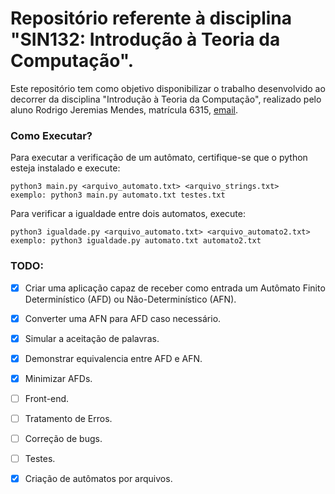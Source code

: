 # Repositório referente à disciplina "SIN132: Introdução à Teoria da Computação".
Este repositório tem como objetivo disponibilizar o trabalho desenvolvido ao decorrer da disciplina "Introdução à Teoria da Computação", realizado pelo aluno Rodrigo Jeremias Mendes, matrícula 6315, [email](rodrigo.jeremias@ufv.br).
### Como Executar?
Para executar a verificação de um autômato, certifique-se que o python esteja instalado e execute:

```
python3 main.py <arquivo_automato.txt> <arquivo_strings.txt>
exemplo: python3 main.py automato.txt testes.txt
```

Para verificar a igualdade entre dois automatos, execute:

```
python3 igualdade.py <arquivo_automato.txt> <arquivo_automato2.txt>
exemplo: python3 igualdade.py automato.txt automato2.txt
```

### TODO:
- [x] Criar uma aplicação capaz de receber como entrada um Autômato Finito Determinístico (AFD) ou Não-Determinístico (AFN).
- [x] Converter uma AFN para AFD caso necessário.
- [x] Simular a aceitação de palavras.
- [x] Demonstrar equivalencia entre AFD e AFN.
- [x] Minimizar AFDs.
- [ ] Front-end.
- [ ] Tratamento de Erros.
- [ ] Correção de bugs.
- [ ] Testes.
- [x] Criação de autômatos por arquivos. 

